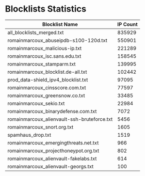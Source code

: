 # Blocklists Statistics
| Blocklist Name | IP Count |
|----|----|
| all_blocklists_merged.txt | 835929 |
| romainmarcoux_abuseipdb-s100-120d.txt | 550901 |
| romainmarcoux_malicious-ip.txt | 221289 |
| romainmarcoux_isc.sans.edu.txt | 158545 |
| romainmarcoux_stamparm.txt | 139995 |
| romainmarcoux_blocklist.de-all.txt | 102442 |
| prod_data-shield_ipv4_blocklist.txt | 97095 |
| romainmarcoux_cinsscore.com.txt | 77597 |
| romainmarcoux_greensnow.co.txt | 33485 |
| romainmarcoux_sekio.txt | 22984 |
| romainmarcoux_binarydefense.com.txt | 7072 |
| romainmarcoux_alienvault-ssh-bruteforce.txt | 5456 |
| romainmarcoux_snort.org.txt | 1605 |
| spamhaus_drop.txt | 1519 |
| romainmarcoux_emergingthreats.net.txt | 966 |
| romainmarcoux_projecthoneypot.org.txt | 802 |
| romainmarcoux_alienvault-fakelabs.txt | 614 |
| romainmarcoux_alienvault-georgs.txt | 100 |
